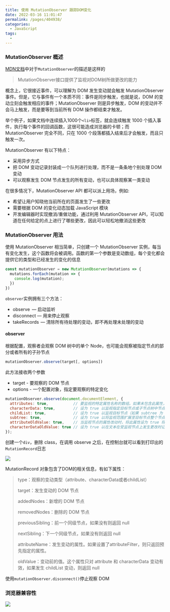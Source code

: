 ```yaml
---
title: 使用 MutationObserver 跟踪DOM变化
date: 2022-03-16 11:01:47
permalink: /pages/404938/
categories:
  - JavaScript
tags:
  - 
---
```


### MutationObserver 概述


[MDN文档](https://developer.mozilla.org/zh-CN/docs/Web/API/MutationObserver)中对于`MutationObserver`的描述是这样的

> MutationObserver接口提供了监视对DOM树所做更改的能力

概念上，它很接近事件，可以理解为 DOM 发生变动就会触发 MutationObserver 事件。但是，它与事件有一个本质不同：事件是同步触发，也就是说，DOM 的变动立刻会触发相应的事件；MutationObserver 则是异步触发，DOM 的变动并不会马上触发，而是要等到当前所有 DOM 操作都结束才触发。

举个例子，如果文档中连续插入1000个`<li>`标签，就会连续触发 1000 个插入事件，执行每个事件的回调函数，这很可能造成浏览器的卡顿；而 MutationObserver 完全不同，只在 1000 个段落都插入结束后才会触发，而且只触发一次。

MutationObserver 有以下特点：

- 采用异步方式
- 把 DOM 变动记录封装成一个队列进行处理，而不是一条条地个别处理 DOM 变动
- 可以观察发生 DOM 节点发生的所有变动，也可以具体观察某一类变动

在很多情况下，MutationObserver API 都可以派上用场，例如:

- 希望让用户知晓他当前所在的页面发生了一些更改
- 需要根据 DOM 的变化动态加载 JavaScript 模块
- 开发编辑器时实现撤消/重做功能，通过利用 MutationObserver API，可以知道在任何给定的点上进行了哪些更改，因此可以轻松地撤消这些更改

### MutationObserver 用法

使用 MutationObserver 相当简单，只创建一个 MutationObserver 实例，每当有变化发生，这个函数将会被调用。函数的第一个参数是变动数组，每个变化都会提供它的类型和已经发生的变化的信息

```javascript
const mutationObserver = new MutationObserver(mutations => {
  mutations.forEach(mutation => {
    console.log(mutation);
  })
})
```

`observer`实例拥有三个方法：

- observe   — 启动监听
- disconnect — 用来停止观察
- takeRecords  — 清除所有待处理的变动，即不再处理未处理的变动

#### observer

根据配置，观察者会观察 DOM 树中的单个 Node，也可能会观察被指定节点的部分或者所有的子孙节点
```javascript
mutationObserver.observe(target[, options])
```

此方法接收两个参数
- target - 要观察的 DOM 节点
- options - 一个配置对象，指定要观察的特定变化

```javascript
mutationObserver.observe(document.documentElement, {
  attributes: true,           // 要监视的特定属性名称的数组。如果未包含此属性，则对所有属性的更改都会触发变动通知。无默认值。
  characterData: true,        // 设为 true 以监视指定目标节点或子节点树中节点所包含的字符数据的变化
  childList: true,            // 设为 true 以监视目标节点（如果 subtree 为 true，则包含子孙节点）添加或删除新的子节点
  subtree: true,              // 设为 true 以将监视范围扩展至目标节点整个节点树中的所有节点
  attributeOldValue: true,    // 当监视节点的属性改动时，将此属性设为 true 将记录任何有改动的属性的上一个值
  characterDataOldValue: true // 设为 true 以在文本在受监视节点上发生更改时记录节点文本的先前值
});
```

创建一个`div`，删除 class，在调用 observe 之后，在控制台就可以看到打印出的`MutationRecord`日志

![](https://basonwoo-blog.oss-cn-hangzhou.aliyuncs.com/uPic/Snipaste_2022-03-16_11-27-23-FTWQcy.png)

MutationRecord 对象包含了DOM的相关信息，有如下属性：

> type：观察的变动类型（attribute、characterData或者childList）
> 
> target：发生变动的 DOM 节点
> 
> addedNodes：新增的 DOM 节点
> 
> removedNodes：删除的 DOM 节点
> 
> previousSibling：前一个同级节点，如果没有则返回 null
> 
> nextSibling：下一个同级节点，如果没有则返回 null
> 
> attributeName：发生变动的属性。如果设置了attributeFilter，则只返回预先指定的属性。
> 
> oldValue：变动前的值。这个属性只对 attribute 和 characterData 变动有效，如果发生 childList 变动，则返回 null

使用`mutationObserver.disconnect()`停止观察 DOM

### 浏览器兼容性

![](https://basonwoo-blog.oss-cn-hangzhou.aliyuncs.com/uPic/Snipaste_2022-03-16_11-33-37-pmVLGh.png)
